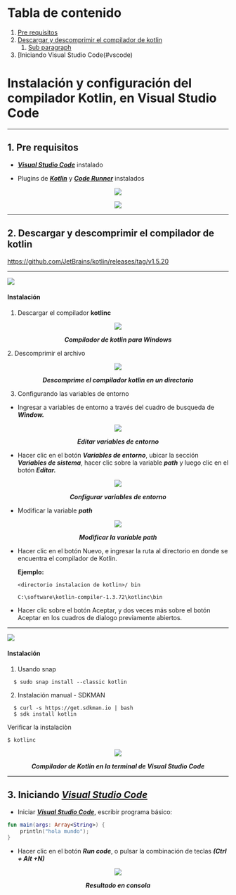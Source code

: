 # Tabla de contenido
1. [Pre requisitos](#prerequisitos)
2. [Descargar y descomprimir el compilador de kotlin](#download)
    1. [Sub paragraph](#subparagraph1)
3. [Iniciando Visual Studio Code(#vscode)


# Instalación y configuración del compilador Kotlin, en Visual Studio Code
***
## 1. Pre requisitos <a name="prerequisitos"></a>

* <strong><em><a href="https://code.visualstudio.com/Download" target="_blank">Visual Studio Code</a></em></strong> instalado

* Plugins de <strong><em><a href="https://marketplace.visualstudio.com/items?itemName=mathiasfrohlich.Kotlin" target="_blank">Kotlin</a></em></strong> y <strong><em><a href="https://marketplace.visualstudio.com/items?itemName=formulahendry.code-runner" target="_blank">Code Runner</a></em></strong> instalados

<p align="center">
	<a href="https://marketplace.visualstudio.com/items?itemName=mathiasfrohlich.Kotlin" target="_blank">
	<img src="images/kt5.png">
	</a>
</p>

<p align="center">
	<a href="https://marketplace.visualstudio.com/items?itemName=formulahendry.code-runner" target="_blank">
	<img src="images/kt6.png">
	</a>
</p>

***

## 2. Descargar y descomprimir el compilador de kotlin <a name="download"></a>
https://github.com/JetBrains/kotlin/releases/tag/v1.5.20

***
<img src="images/windows.png">

#### Instalación

1. Descargar el compilador **kotlinc**

<p align="center">
	<img src="images/kt1.png">
</p>

<p align="center">
	<strong><em>Compilador de kotlin para Windows</em></strong>
</p>
2. Descomprimir el archivo
  
<p align="center">
	<img src="images/kt2.png">
</p>

<p align="center">
	<strong><em>Descomprime el compilador kotlin en un directorio</em></strong>
</p>

3. Configurando las variables de entorno

* Ingresar a variables de entorno a través del cuadro de busqueda de <strong><em>Window.</em></strong>


<p align="center">
	<img src="images/kt7.png">
</p>

<p align="center">
	<strong><em>Editar variables de entorno</em></strong>
</p>

* Hacer clic en el botón <strong><em>Variables de entorno</em></strong>, ubicar la sección <strong><em>Variables de sistema</em></strong>, hacer clic sobre la variable <strong><em>path</em></strong> y luego clic en el botón <strong><em>Editar.</em></strong>

<p align="center">
	<img src="images/kt3.png">
</p>

<p align="center">
	<strong><em>Configurar variables de entorno</em></strong>
</p>

* Modificar la variable <strong><em>path</em></strong>

<p align="center">
	<img src="images/kt4.png">
</p>

<p align="center">
	<strong><em>Modificar la variable path</em></strong>
</p>

* Hacer clic en el botón Nuevo, e ingresar la ruta al directorio en donde se encuentra el compilador de Kotlin.
 
	**Ejemplo:**
 	```shell
 	<directorio instalacion de kotlin>/ bin
 
 	C:\software\kotlin-compiler-1.3.72\kotlinc\bin
 	```

* Hacer clic sobre el botón Aceptar, y dos veces más sobre el botón Aceptar en los cuadros de dialogo previamente abiertos.
	
***
<img src="images/linux.png">


#### Instalación

1. Usando snap

```shell
  $ sudo snap install --classic kotlin
```

2. Instalación manual - SDKMAN

```shell
  $ curl -s https://get.sdkman.io | bash
  $ sdk install kotlin
```

Verificar la instalaciòn

```shell
$ kotlinc
```

<p align="center">
	<img src="images/kotlinc.png">
</p>

<p align="center">
	<strong><em>Compilador de Kotlin en la terminal de Visual Studio Code</em></strong>
</p>

***
## 3. Iniciando  <strong><em><a href="https://code.visualstudio.com/Download" target="_blank">Visual Studio Code</a></em></strong> <a name="vscode"></a> 
	
* Iniciar <strong><em><a href="https://code.visualstudio.com/Download" target="_blank">Visual Studio Code</a></em></strong>, escribir programa básico:

``` kotlin
fun main(args: Array<String>) {
	println("hola mundo");
}
```
	
* Hacer clic en el botón <strong><em>Run code</em></strong>, o pulsar la combinación de teclas <strong><em>(Ctrl + Alt +N)</em></strong>
  
	
<p align="center">
	<img src="images/kt8.png">
</p>

<p align="center">
	<strong><em>Resultado en consola</em></strong>
</p>
